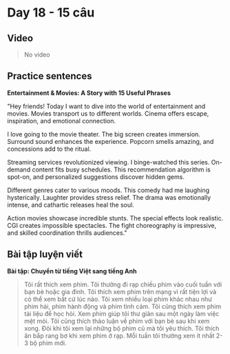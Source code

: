 # Day 18 - 15 câu

## Video
> No video

## Practice sentences

**Entertainment & Movies: A Story with 15 Useful Phrases**

"Hey friends! Today I want to dive into the world of entertainment and movies. Movies transport us to different worlds. Cinema offers escape, inspiration, and emotional connection.

I love going to the movie theater. The big screen creates immersion. Surround sound enhances the experience. Popcorn smells amazing, and concessions add to the ritual.

Streaming services revolutionized viewing. I binge-watched this series. On-demand content fits busy schedules. This recommendation algorithm is spot-on, and personalized suggestions discover hidden gems.

Different genres cater to various moods. This comedy had me laughing hysterically. Laughter provides stress relief. The drama was emotionally intense, and cathartic releases heal the soul.

Action movies showcase incredible stunts. The special effects look realistic. CGI creates impossible spectacles. The fight choreography is impressive, and skilled coordination thrills audiences."

## Bài tập luyện viết

**Bài tập: Chuyển từ tiếng Việt sang tiếng Anh**

> Tôi rất thích xem phim. Tôi thường đi rạp chiếu phim vào cuối tuần với bạn bè hoặc gia đình. Tôi thích xem phim trên mạng vì rất tiện lợi và có thể xem bất cứ lúc nào. Tôi xem nhiều loại phim khác nhau như phim hài, phim hành động và phim tình cảm. Tôi cũng thích xem phim tài liệu để học hỏi. Xem phim giúp tôi thư giãn sau một ngày làm việc mệt mỏi. Tôi cũng thích thảo luận về phim với bạn bè sau khi xem xong. Đôi khi tôi xem lại những bộ phim cũ mà tôi yêu thích. Tôi thích ăn bắp rang bơ khi xem phim ở rạp. Mỗi tuần tôi thường xem ít nhất 2-3 bộ phim mới.